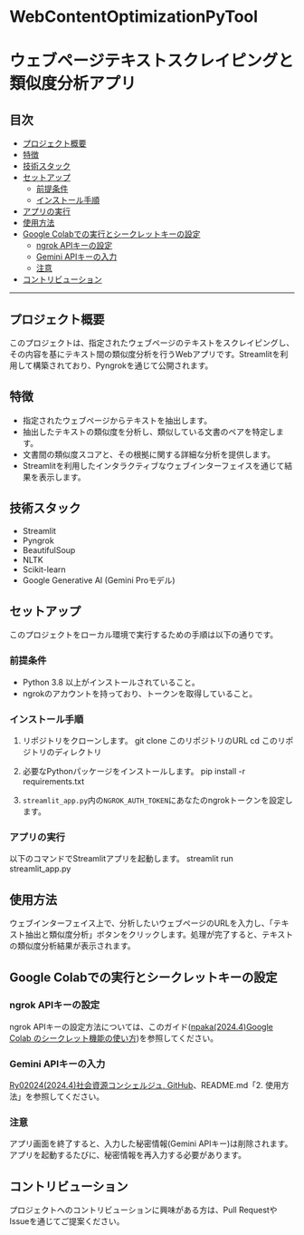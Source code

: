 # WebContentOptimizationPyTool
# ウェブページテキストスクレイピングと類似度分析アプリ

## 目次
- [プロジェクト概要](#プロジェクト概要)
- [特徴](#特徴)
- [技術スタック](#技術スタック)
- [セットアップ](#セットアップ)
  - [前提条件](#前提条件)
  - [インストール手順](#インストール手順)
- [アプリの実行](#アプリの実行)
- [使用方法](#使用方法)
- [Google Colabでの実行とシークレットキーの設定](#google-colabでの実行とシークレットキーの設定)
  - [ngrok APIキーの設定](#ngrok-apiキーの設定)
  - [Gemini APIキーの入力](#gemini-apiキーの入力)
  - [注意](#注意)
- [コントリビューション](#コントリビューション)

---

## プロジェクト概要
このプロジェクトは、指定されたウェブページのテキストをスクレイピングし、その内容を基にテキスト間の類似度分析を行うWebアプリです。Streamlitを利用して構築されており、Pyngrokを通じて公開されます。

## 特徴

- 指定されたウェブページからテキストを抽出します。
- 抽出したテキストの類似度を分析し、類似している文書のペアを特定します。
- 文書間の類似度スコアと、その根拠に関する詳細な分析を提供します。
- Streamlitを利用したインタラクティブなウェブインターフェイスを通じて結果を表示します。

## 技術スタック

- Streamlit
- Pyngrok
- BeautifulSoup
- NLTK
- Scikit-learn
- Google Generative AI (Gemini Proモデル)

## セットアップ

このプロジェクトをローカル環境で実行するための手順は以下の通りです。

### 前提条件

- Python 3.8 以上がインストールされていること。
- ngrokのアカウントを持っており、トークンを取得していること。

### インストール手順

1. リポジトリをクローンします。
git clone このリポジトリのURL
cd このリポジトリのディレクトリ


2. 必要なPythonパッケージをインストールします。
pip install -r requirements.txt


3. `streamlit_app.py`内の`NGROK_AUTH_TOKEN`にあなたのngrokトークンを設定します。

### アプリの実行

以下のコマンドでStreamlitアプリを起動します。
streamlit run streamlit_app.py


## 使用方法

ウェブインターフェイス上で、分析したいウェブページのURLを入力し、「テキスト抽出と類似度分析」ボタンをクリックします。処理が完了すると、テキストの類似度分析結果が表示されます。

## Google Colabでの実行とシークレットキーの設定
### ngrok APIキーの設定
ngrok APIキーの設定方法については、このガイド([npaka(2024.4)Google Colab のシークレット機能の使い方](https://note.com/npaka/n/n79bb63e17685))を参照してください。

### Gemini APIキーの入力
[Ry02024(2024.4)社会資源コンシェルジュ, GitHub](https://github.com/Ry02024/SocialResourceFinder.git)、README.md「2. 使用方法」を参照してください。

### 注意
アプリ画面を終了すると、入力した秘密情報(Gemini APIキー)は削除されます。アプリを起動するたびに、秘密情報を再入力する必要があります。

## コントリビューション

プロジェクトへのコントリビューションに興味がある方は、Pull RequestやIssueを通じてご提案ください。
